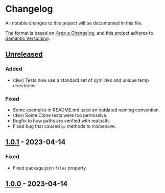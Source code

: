 # Changelog

All notable changes to this project will be documented in this file.

The format is based on [Keep a Changelog](https://keepachangelog.com/en/1.0.0/),
and this project adheres to [Semantic Versioning](https://semver.org/spec/v2.0.0.html).


## [Unreleased]

### Added

- (dev) Tests now use a standard set of symlinks and unique temp directories.

### Fixed

- Some examples in README.md used an outdated naming convention.
- (dev) Some Clone tests were too permissive.
- Bugfix to how paths are verified with realpath.
- Fixed bug that caused `cp` methods to misbehave.


## [1.0.1] - 2023-04-14

### Fixed

- Fixed package.json `files` property.


## [1.0.0] - 2023-04-14

[unreleased]: https://github.com/thomasperi/sandbox-clone/compare/v1.0.1...HEAD
[1.0.1]: https://github.com/thomasperi/sandbox-clone/compare/v1.0.0...v1.0.1
[1.0.0]: https://github.com/thomasperi/sandbox-clone/releases/tag/v1.0.0
